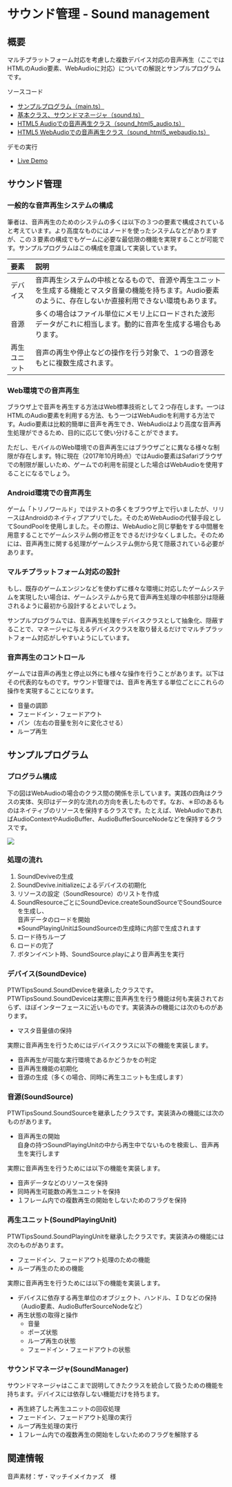 # サウンド管理 - Sound management

## 概要

マルチプラットフォーム対応を考慮した複数デバイス対応の音声再生（ここではHTMLのAudio要素、WebAudioに対応）についての解説とサンプルプログラムです。

ソースコード

- [サンプルプログラム（main.ts）](./main.ts)
- [基本クラス、サウンドマネージャ（sound.ts）](../tips_core/sound.ts)
- [HTML5 Audioでの音声再生クラス（sound_html5_audio.ts）](../tips_core/sound_html5_audio.ts)
- [HTML5 WebAudioでの音声再生クラス（sound_html5_webaudio.ts）](../tips_core/sound_html5_webaudio.ts)

デモの実行

- [Live Demo](https://warotarock.github.io/ptw_tips/tips/sound_management/)


## サウンド管理

### 一般的な音声再生システムの構成

筆者は、音声再生のためのシステムの多くは以下の３つの要素で構成されていると考えています。より高度なものにはノードを使ったシステムなどがありますが、この３要素の構成でもゲームに必要な最低限の機能を実現することが可能です。サンプルプログラムはこの構成を意識して実装しています。

|要素|説明|
|:-----------------|:-------------------------|
|デバイス|音声再生システムの中核となるもので、音源や再生ユニットを生成する機能とマスタ音量の機能を持ちます。Audio要素のように、存在しないか直接利用できない環境もあります。|
|音源|多くの場合はファイル単位にメモリ上にロードされた波形データがこれに相当します。動的に音声を生成する場合もあります。|
|再生ユニット|音声の再生や停止などの操作を行う対象で、１つの音源をもとに複数生成されます。|


### Web環境での音声再生

ブラウザ上で音声を再生する方法はWeb標準技術として２つ存在します。一つはHTMLのAudio要素を利用する方法、もう一つはWebAudioを利用する方法です。Audio要素は比較的簡単に音声を再生でき、WebAudioはより高度な音声再生処理ができるため、目的に応じて使い分けることができます。

ただし、モバイルのWeb環境での音声再生にはブラウザごとに異なる様々な制限が存在します。特に現在（2017年10月時点）ではAudio要素はSafariブラウザでの制限が厳しいため、ゲームでの利用を前提とした場合はWebAudioを使用することになるでしょう。


### Android環境での音声再生

ゲーム「トリノワールド」ではテストの多くをブラウザ上で行いましたが、リリースはAndroidのネイティブアプリでした。そのためWebAudioの代替手段としてSoundPoolを使用しました。その際は、WebAudioと同じ挙動をする中間層を用意することでゲームシステム側の修正をできるだけ少なくしました。そのためには、音声再生に関する処理がゲームシステム側から見て隠蔽されている必要があります。


### マルチプラットフォーム対応の設計

もし、既存のゲームエンジンなどを使わずに様々な環境に対応したゲームシステムを実現したい場合は、ゲームシステムから見て音声再生処理の中核部分は隠蔽されるように最初から設計するとよいでしょう。

サンプルプログラムでは、音声再生処理をデバイスクラスとして抽象化、隠蔽することで、マネージャに与えるデバイスクラスを取り替えるだけでマルチプラットフォーム対応がしやすいようにしています。


### 音声再生のコントロール

ゲームでは音声の再生と停止以外にも様々な操作を行うことがあります。以下はその代表的なものです。サウンド管理では、音声を再生する単位ごとにこれらの操作を実現することになります。

- 音量の調節
- フェードイン・フェードアウト
- パン（左右の音量を別々に変化させる）
- ループ再生


## サンプルプログラム

### プログラム構成

下の図はWebAudioの場合のクラス間の関係を示しています。実践の四角はクラスの実体、矢印はデータ的な流れの方向を表したものです。なお、＊印のあるものはネイティブのリソースを保持するクラスです。たとえば、WebAudioであればAudioContextやAudioBuffer、AudioBufferSourceNodeなどを保持するクラスです。

![](sound_management_fig001.png)

### 処理の流れ

1. SoundDeviveの生成
2. SoundDevive.initializeによるデバイスの初期化
3. リソースの設定（SoundResource）のリストを作成
4. SoundResourceごとにSoundDevice.createSoundSourceでSoundSourceを生成し、  
音声データのロードを開始  
※SoundPlayingUnitはSoundSourceの生成時に内部で生成されます
5. ロード待ちループ
6. ロードの完了
7. ボタンイベント時、SoundSource.playにより音声再生を実行


### デバイス(SoundDevice)

PTWTipsSound.SoundDeviceを継承したクラスです。PTWTipsSound.SoundDeviceは実際に音声再生を行う機能は何も実装されておらず、ほぼインターフェースに近いものです。実装済みの機能には次のものがあります。

- マスタ音量値の保持

実際に音声再生を行うためにはデバイスクラスに以下の機能を実装します。

- 音声再生が可能な実行環境であるかどうかをの判定
- 音声再生機能の初期化
- 音源の生成（多くの場合、同時に再生ユニットも生成します）

### 音源(SoundSource)

PTWTipsSound.SoundSourceを継承したクラスです。実装済みの機能には次のものがあります。

- 音声再生の開始  
自身の持つSoundPlayingUnitの中から再生中でないものを検索し、音声再生を実行します

実際に音声再生を行うためには以下の機能を実装します。

- 音声データなどのリソースを保持
- 同時再生可能数の再生ユニットを保持
- １フレーム内での複数再生の開始をしないためのフラグを保持

### 再生ユニット(SoundPlayingUnit)

PTWTipsSound.SoundPlayingUnitを継承したクラスです。実装済みの機能には次のものがあります。

- フェードイン、フェードアウト処理のための機能
- ループ再生のための機能

実際に音声再生を行うためには以下の機能を実装します。

- デバイスに依存する再生単位のオブジェクト、ハンドル、ＩＤなどの保持  
（Audio要素、AudioBufferSourceNodeなど）
- 再生状態の取得と操作
  - 音量
  - ポーズ状態
  - ループ再生の状態
  - フェードイン・フェードアウトの状態

### サウンドマネージャ(SoundManager)

サウンドマネージャはここまで説明してきたクラスを統合して扱うための機能を持ちます。デバイスには依存しない機能だけを持ちます。

- 再生終了した再生ユニットの回収処理
- フェードイン、フェードアウト処理の実行
- ループ再生処理の実行
- １フレーム内での複数再生の開始をしないためのフラグを解除する


## 関連情報

音声素材：ザ・マッチイメイカァズ　様